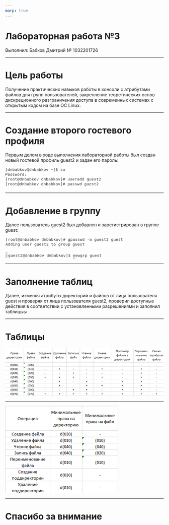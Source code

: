 ```yaml
---
marp: true
---
```


# Лабораторная работа №3
Выполнил: Бабков Дмитрий
№ 1032201726

---

# Цель работы
Получение практических навыков работы в консоли с атрибутами файлов для групп пользователей, закрепление теоретических основ дискреционного разграничения доступа в современных системах с открытым кодом на базе ОС Linux.

---

# Создание второго гостевого профиля

Первым делом в ходе выполнения лабораторной работы был создан новый гостевой профиль guest2 и задан его пароль: 

![](./images/CreateGuest2.png)

---

# Добавление в группу

Далее пользователь guest2 был добавлен и зарегистрирован в группе guest:

![](./images/AddingGuest2ToGroup.png)

![](./images/newgrpGuest.png)

---

# Заполнение таблиц

Далее, изменяя атрибуты директорий и файлов от лица пользователя guest и проверяя от лица пользователя guest2, проверил доступные действия в соответствии с установленными разрешениями и заполнил таблицыы

---

# Таблицы

![](./images/Таблица%203.1.png)

---

![](./images/Таблица%203.2.png)

---

# Спасибо за внимание